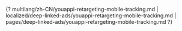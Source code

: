 {? multilang/zh-CN/youappi-retargeting-mobile-tracking.md | localized/deep-linked-ads/youappi-retargeting-mobile-tracking.md | pages/deep-linked-ads/youappi-retargeting-mobile-tracking.md ?}
